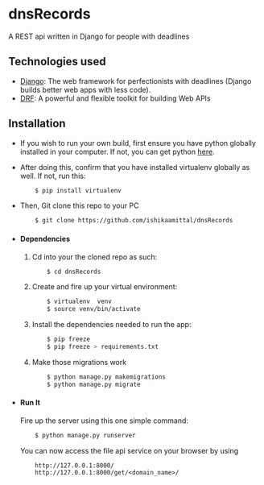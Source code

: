 # dnsRecords
A REST api written in Django for people with deadlines

## Technologies used
* [Django](https://www.djangoproject.com/): The web framework for perfectionists with deadlines (Django builds better web apps with less code).
* [DRF](www.django-rest-framework.org/): A powerful and flexible toolkit for building Web APIs


## Installation
* If you wish to run your own build, first ensure you have python globally installed in your computer. If not, you can get python [here](https://www.python.org).
* After doing this, confirm that you have installed virtualenv globally as well. If not, run this:
    ```bash
        $ pip install virtualenv
    ```
* Then, Git clone this repo to your PC
    ```bash
        $ git clone https://github.com/ishikaamittal/dnsRecords

* #### Dependencies
    1. Cd into your the cloned repo as such:
        ```bash
            $ cd dnsRecords
        ```
    2. Create and fire up your virtual environment:
        ```bash
            $ virtualenv  venv 
            $ source venv/bin/activate
        ```
    3. Install the dependencies needed to run the app:
        ```bash
            $ pip freeze
            $ pip freeze > requirements.txt
        ```
    4. Make those migrations work
        ```bash
            $ python manage.py makemigrations
            $ python manage.py migrate
        ```

* #### Run It
    Fire up the server using this one simple command:
    ```bash
        $ python manage.py runserver
    ```
    You can now access the file api service on your browser by using
    ```
        http://127.0.0.1:8000/
        http://127.0.0.1:8000/get/<domain_name>/
    ```

